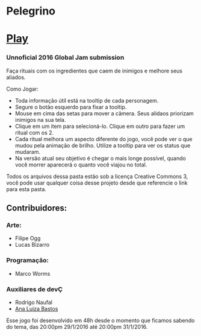 # Pelegrino

# [Play](http://worms.io/globalJam2016/)

### Unnoficial 2016 Global Jam submission

Faça rituais com os ingredientes que caem de inimigos e melhore seus aliados.

Como Jogar:  
- Toda informação útil está na tooltip de cada personagem.
- Segure o botão esquerdo para fixar a tooltip.
- Mouse em cima das setas para mover a câmera. Seus alidaos priorizam inimigos na sua tela.
- Clique em um item para selecioná-lo. Clique em outro para fazer um ritual com os 2. 
- Cada ritual melhora um aspecto diferente do jogo, você pode ver o que mudou pela animação de brilho. Utilize a tooltip para ver os status que mudaram.
- Na versão atual seu objetivo é chegar o mais longe possível, quando você morrer aparecerá o quanto você viajou no total.

Todos os arquivos dessa pasta estão sob a licença Creative Commons 3, você pode usar qualquer coisa desse projeto desde que referencie o link para esta pasta.

## Contribuidores:

### Arte:
- Filipe Ogg
- Lucas Bizarro

### Programação:
- Marco Worms

### Auxiliares de devÇ
- Rodrigo Naufal
- [Ana Luiza Bastos](https://github.com/anabastos)

Esse jogo foi desenvolvido em 48h desde o momento que ficamos sabendo do tema, das 20:00pm 29/1/2016 até 20:00pm 31/1/2016.
